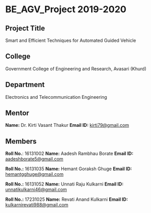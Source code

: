 # BE_AGV_Project 2019-2020

## Project Title
Smart and Efficient Techniques for Automated Guided Vehicle

## College
Government College of Engineering and Research, Avasari (Khurd)

## Department
Electronics and Telecommunication Engineering

## Mentor

**Name:** Dr. Kirti Vasant Thakur
**Email ID:** kirti79@gmail.com

## Members

**Roll No.**: 16131002 **Name:** Aadesh Rambhau Borate **Email ID:** aadeshborate5@gmail.com

**Roll No.:** 16131035 **Name:** Hemant Goraksh Ghuge **Email ID:** hemantgghuge@gmail.com

**Roll No.:** 16131052 **Name:** Unnati Raju Kulkarni **Email ID:** unnatikulkarni46@gmail.com

**Roll No.:** 17231025 **Name:** Revati Anand Kulkarni **Email ID:** kulkarnirevati988@gmail.com
